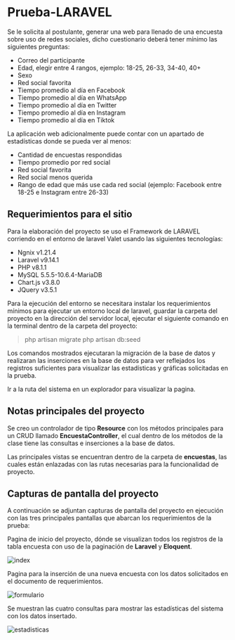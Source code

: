 # Prueba-LARAVEL

Se le solicita al postulante, generar una web para llenado de una encuesta sobre uso de redes sociales, dicho cuestionario deberá tener mínimo las siguientes preguntas:

-   Correo del participante    
-   Edad, elegir entre 4 rangos, ejemplo: 18-25, 26-33, 34-40, 40+
-   Sexo
-   Red social favorita
-   Tiempo promedio al día en Facebook
-   Tiempo promedio al día en WhatsApp
-   Tiempo promedio al día en Twitter
-   Tiempo promedio al día en Instagram
-   Tiempo promedio al día en Tiktok

La aplicación web adicionalmente puede contar con un apartado de estadísticas donde se pueda ver al menos:

-   Cantidad de encuestas respondidas    
-   Tiempo promedio por red social
-   Red social favorita
-   Red social menos querida
-   Rango de edad que más use cada red social (ejemplo: Facebook entre 18-25 e Instagram entre 26-33)

## Requerimientos para el sitio

Para la elaboración del proyecto se uso el Framework de LARAVEL corriendo en el entorno de laravel Valet usando las siguientes tecnologías:

 - Ngnix v1.21.4
 - Laravel v9.14.1
 - PHP v8.1.1
 - MySQL 5.5.5-10.6.4-MariaDB
 - Chart.js v3.8.0
 - JQuery v3.5.1

Para la ejecución del entorno se necesitara instalar los requerimientos mínimos para ejecutar un entorno local de laravel, guardar la carpeta del proyecto en la dirección del servidor local, ejecutar el siguiente comando en la terminal dentro de la carpeta del proyecto: 

> php  artisan  migrate
> php  artisan  db:seed

Los comandos mostrados ejecutaran la migración de la base de datos y realizaran las inserciones en la base de datos para ver reflejados los registros suficientes para visualizar las estadísticas y gráficas solicitadas en la prueba. 

Ir a la ruta del sistema en un explorador para visualizar la pagina.

## Notas principales del proyecto

Se creo un controlador de tipo **Resource** con los métodos principales para un CRUD llamado **EncuestaController**, el cual dentro de los métodos de la clase tiene las consultas e inserciones a la base de datos.

Las principales vistas se encuentran dentro de la carpeta de **encuestas**, las cuales están enlazadas con las rutas necesarias para la funcionalidad de proyecto.

## Capturas de pantalla del proyecto

A continuación se adjuntan capturas de pantalla del proyecto en ejecución con las tres principales pantallas que abarcan los requerimientos de la prueba:

Pagina de inicio del proyecto, dónde se visualizan todos los registros de la tabla encuesta con uso de la paginación de **Laravel** y **Eloquent**.

![index](https://user-images.githubusercontent.com/31545060/170889786-f35197db-03db-4beb-8165-4861c0d47fd9.png)

Pagina para la inserción de una nueva encuesta con los datos solicitados en el documento de requerimientos.

![formulario](https://user-images.githubusercontent.com/31545060/170889789-0836a94a-4c25-4f75-ab2e-33d9d797c088.png)

Se muestran las cuatro consultas para mostrar las estadísticas del sistema con los datos insertado.

![estadisticas](https://user-images.githubusercontent.com/31545060/170889762-20dd6151-8052-45cb-ac57-501300d10a29.png)
